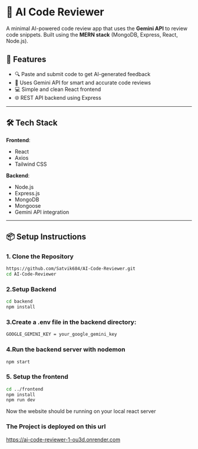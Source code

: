 # 🤖 AI Code Reviewer

A minimal AI-powered code review app that uses the **Gemini API** to review code snippets. Built using the **MERN stack** (MongoDB, Express, React, Node.js).

## 🚀 Features

- 🔍 Paste and submit code to get AI-generated feedback
- 🤖 Uses Gemini API for smart and accurate code reviews
- 💻 Simple and clean React frontend
- 🌐 REST API backend using Express

---

## 🛠️ Tech Stack

**Frontend**:
- React
- Axios
- Tailwind CSS

**Backend**:
- Node.js
- Express.js
- MongoDB
- Mongoose
- Gemini API integration

---

## 📦 Setup Instructions

### 1. Clone the Repository

```bash
https://github.com/Satvik684/AI-Code-Reviewer.git
cd AI-Code-Reviewer
```
### 2.Setup Backend
```bash
cd backend
npm install
```
### 3.Create a .env file in the backend directory:
```bash
GOOGLE_GEMINI_KEY = your_google_gemini_key
```
### 4.Run the backend server with nodemon
```bash
npm start
```
### 5. Setup the frontend
```bash
cd ../frontend
npm install
npm run dev
```

Now the website should be running on your local react server


### The Project is deployed on this url
https://ai-code-reviewer-1-ou3d.onrender.com



